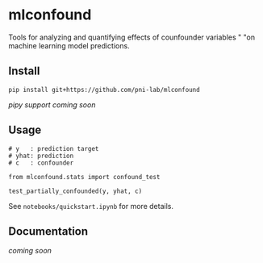 # mlconfound

Tools for analyzing and quantifying effects of counfounder variables "
                "on machine learning model predictions.
## Install
````
pip install git+https://github.com/pni-lab/mlconfound
````
*pipy support coming soon*

## Usage

````
# y   : prediction target
# yhat: prediction
# c   : confounder

from mlconfound.stats import confound_test

test_partially_confounded(y, yhat, c)
````

See `notebooks/quickstart.ipynb` for more details.


## Documentation
*coming soon*
